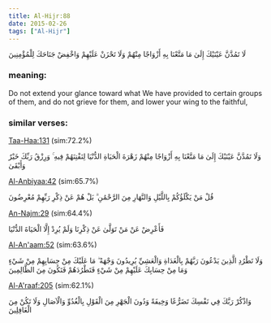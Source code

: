 ```yaml
---
title: Al-Hijr:88
date: 2015-02-26
tags: ["Al-Hijr"]
---
```

لَا تَمُدَّنَّ عَيْنَيْكَ إِلَىٰ مَا مَتَّعْنَا بِهِ أَزْوَاجًا مِنْهُمْ وَلَا تَحْزَنْ عَلَيْهِمْ وَاخْفِضْ جَنَاحَكَ لِلْمُؤْمِنِينَ
### meaning: 
Do not extend your glance toward what We have provided to certain groups of them, and do not grieve for them, and lower your wing to the faithful,
### similar verses: 

[Taa-Haa:131](/20/131) (sim:72.2%)

وَلَا تَمُدَّنَّ عَيْنَيْكَ إِلَىٰ مَا مَتَّعْنَا بِهِ أَزْوَاجًا مِنْهُمْ زَهْرَةَ الْحَيَاةِ الدُّنْيَا لِنَفْتِنَهُمْ فِيهِ ۚ وَرِزْقُ رَبِّكَ خَيْرٌ وَأَبْقَىٰ

[Al-Anbiyaa:42](/21/42) (sim:65.7%)

قُلْ مَنْ يَكْلَؤُكُمْ بِاللَّيْلِ وَالنَّهَارِ مِنَ الرَّحْمَٰنِ ۗ بَلْ هُمْ عَنْ ذِكْرِ رَبِّهِمْ مُعْرِضُونَ

[An-Najm:29](/53/29) (sim:64.4%)

فَأَعْرِضْ عَنْ مَنْ تَوَلَّىٰ عَنْ ذِكْرِنَا وَلَمْ يُرِدْ إِلَّا الْحَيَاةَ الدُّنْيَا

[Al-An'aam:52](/6/52) (sim:63.6%)

وَلَا تَطْرُدِ الَّذِينَ يَدْعُونَ رَبَّهُمْ بِالْغَدَاةِ وَالْعَشِيِّ يُرِيدُونَ وَجْهَهُ ۖ مَا عَلَيْكَ مِنْ حِسَابِهِمْ مِنْ شَيْءٍ وَمَا مِنْ حِسَابِكَ عَلَيْهِمْ مِنْ شَيْءٍ فَتَطْرُدَهُمْ فَتَكُونَ مِنَ الظَّالِمِينَ

[Al-A'raaf:205](/7/205) (sim:62.1%)

وَاذْكُرْ رَبَّكَ فِي نَفْسِكَ تَضَرُّعًا وَخِيفَةً وَدُونَ الْجَهْرِ مِنَ الْقَوْلِ بِالْغُدُوِّ وَالْآصَالِ وَلَا تَكُنْ مِنَ الْغَافِلِينَ
